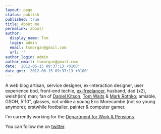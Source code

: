 ```yaml
---
layout: page
status: publish
published: true
title: About me
permalink: about/
author:
  display_name: Tom
  login: admin
  email: tsmorgan@gmail.com
  url: ''
author_login: admin
author_email: tsmorgan@gmail.com
date: '2012-06-15 09:37:13 +0100'
date_gmt: '2012-06-15 09:37:13 +0100'
---
```


A web blog artisan, service designer, ex-interaction designer, user experience bod, front-end techie, [ex-freelancer](http://morganesque.com/), husband, dad (x2), welsh(ish) man; fan of [Daniel Kitson](https://www.youtube.com/watch?v=ImJ9b-EfkJg), [Tom Waits](https://www.youtube.com/watch?v=WPnOEiehONQ&list=PLN4iuKdspbOxIvZnc0g5duv8RCiCSXYxy) &amp; [Mark Rothko](https://www.google.co.uk/search?tbm=isch&q=mark+rothko+paintings); amiable, GSOH, 5'10", glasses, not unlike a young Eric&nbsp;Morecambe&nbsp;(not so young anymore); erstwhile footballer, painter &amp; computer gamer.

I'm currently working for the [Department for Work &amp; Pensions](https://dwpdigital.blog.gov.uk/).

You can follow me on [twitter](http://twitter.com/morganesque/).
